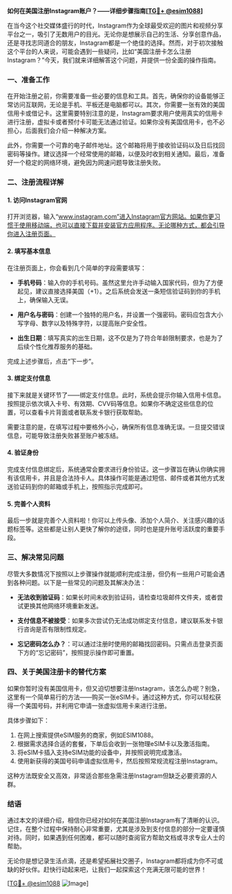 **如何在美国注册Instagram账户？——详细步骤指南[[TG💪+ @esim1088](https://t.me/s/esim1088)]**

在当今这个社交媒体盛行的时代，Instagram作为全球最受欢迎的图片和视频分享平台之一，吸引了无数用户的目光。无论你是想展示自己的生活、分享创意作品，还是寻找志同道合的朋友，Instagram都是一个绝佳的选择。然而，对于初次接触这个平台的人来说，可能会遇到一些疑问，比如“美国注册卡怎么注册Instagram？”今天，我们就来详细解答这个问题，并提供一份全面的操作指南。

### 一、准备工作

在开始注册之前，你需要准备一些必要的信息和工具。首先，确保你的设备能够正常访问互联网，无论是手机、平板还是电脑都可以。其次，你需要一张有效的美国信用卡或借记卡。这里需要特别注意的是，Instagram要求用户使用真实的信用卡进行注册，虚拟卡或者预付卡可能无法通过验证。如果你没有美国信用卡，也不必担心，后面我们会介绍一种解决方案。

此外，你需要一个可靠的电子邮件地址。这个邮箱将用于接收验证码以及日后找回密码等操作。建议选择一个经常使用的邮箱，以便及时收到相关通知。最后，准备好一个稳定的网络环境，避免因为网速问题导致注册失败。

### 二、注册流程详解

#### 1. 访问Instagram官网

打开浏览器，输入“www.instagram.com”进入Instagram官方网站。如果你更习惯于使用移动端，也可以直接下载并安装官方应用程序。无论哪种方式，都会引导你进入注册页面。

#### 2. 填写基本信息

在注册页面上，你会看到几个简单的字段需要填写：

- **手机号码**：输入你的手机号码。虽然这里允许手动输入国家代码，但为了方便起见，建议直接选择美国（+1）。之后系统会发送一条短信验证码到你的手机上，确保输入无误。
  
- **用户名与密码**：创建一个独特的用户名，并设置一个强密码。密码应包含大小写字母、数字以及特殊字符，以提高账户安全性。

- **出生日期**：填写真实的出生日期，这不仅是为了符合年龄限制要求，也是为了后续个性化推荐服务的基础。

完成上述步骤后，点击“下一步”。

#### 3. 绑定支付信息

接下来就是关键环节了——绑定支付信息。此时，系统会提示你输入信用卡信息。按照提示依次填入卡号、有效期、CVV码等信息。如果你不确定这些信息的位置，可以查看卡片背面或者联系发卡银行获取帮助。

需要注意的是，在填写过程中要格外小心，确保所有信息准确无误。一旦提交错误信息，可能导致注册失败甚至账户被冻结。

#### 4. 验证身份

完成支付信息绑定后，系统通常会要求进行身份验证。这一步骤旨在确认你确实拥有该信用卡，并且是合法持卡人。具体操作可能是通过短信、邮件或者其他方式发送验证码到你的邮箱或手机上，按照指示完成即可。

#### 5. 完善个人资料

最后一步就是完善个人资料啦！你可以上传头像、添加个人简介、关注感兴趣的话题标签等。这些都是让别人更快了解你的途径，同时也是提升账号活跃度的重要手段。

### 三、解决常见问题

尽管大多数情况下按照以上步骤操作就能顺利完成注册，但仍有一些用户可能会遇到各种问题。以下是一些常见的问题及其解决办法：

- **无法收到验证码**：如果长时间未收到验证码，请检查垃圾邮件文件夹，或者尝试更换其他网络环境重新发送。

- **支付信息不被接受**：如果多次尝试仍无法成功绑定支付信息，建议联系发卡银行咨询是否有限制性规定。

- **忘记密码怎么办？**：可以通过注册时使用的邮箱找回密码。只需点击登录页面下方的“忘记密码”，按照提示操作即可重置。

### 四、关于美国注册卡的替代方案

如果你暂时没有美国信用卡，但又迫切想要注册Instagram，该怎么办呢？别急，这里有一个简单易行的方法——购买一张eSIM卡。通过这种方式，你可以轻松获得一个美国号码，并利用它申请一张虚拟信用卡来进行注册。

具体步骤如下：

1. 在网上搜索提供eSIM服务的商家，例如ESIM1088。
2. 根据需求选择合适的套餐，下单后会收到一张物理eSIM卡以及激活指南。
3. 将eSIM卡插入支持eSIM功能的设备中，并按照说明完成激活。
4. 使用新获得的美国号码申请虚拟信用卡，然后按照常规流程注册Instagram。

这种方法既安全又高效，非常适合那些急需注册Instagram但缺乏必要资源的人群。

### 结语

通过本文的详细介绍，相信你已经对如何在美国注册Instagram有了清晰的认识。记住，在整个过程中保持耐心非常重要，尤其是涉及到支付信息的部分一定要谨慎对待。同时，如果遇到任何困难，都可以随时查阅官方帮助文档或寻求专业人士的帮助。

无论你是想记录生活点滴，还是希望拓展社交圈子，Instagram都将成为你不可或缺的好伙伴。赶快行动起来吧，让我们一起探索这个充满无限可能的世界！

[[TG💪+ @esim1088](https://t.me/s/esim1088) ![Image](https://i.postimg.cc/4NQfJmqS/Snipaste-2025-05-13-00-14-12.png)]